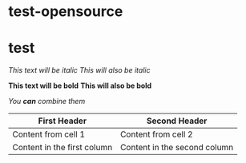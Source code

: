 # test-opensource
# test

*This text will be italic*
_This will also be italic_

**This text will be bold**
__This will also be bold__

_You **can** combine them_


First Header | Second Header
------------ | -------------
Content from cell 1 | Content from cell 2
Content in the first column | Content in the second column
